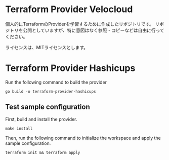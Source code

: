 # Terraform Provider Velocloud

個人的にTerraformのProviderを学習するために作成したリポジトリです。
リポジトリを公開としていますが、特に意図はなく参照・コピーなどは自由に行ってください。

ライセンスは、MITライセンスとします。

# Terraform Provider Hashicups

Run the following command to build the provider

```shell
go build -o terraform-provider-hashicups
```

## Test sample configuration

First, build and install the provider.

```shell
make install
```

Then, run the following command to initialize the workspace and apply the sample configuration.

```shell
terraform init && terraform apply
```
